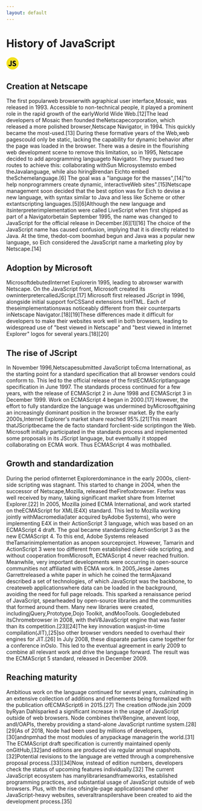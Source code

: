 ```yaml
---
layout: default
---
```

# History of JavaScript
![/assets/JavaScript.png](/assets/JavaScript.png)
## Creation at Netscape
The first popularweb browserwith agraphical user interface,Mosaic, was released in 1993. Accessible to non-technical people, it played a prominent role in the rapid growth of the earlyWorld Wide Web.[12]The lead developers of Mosaic then founded theNetscapecorporation, which released a more polished browser,Netscape Navigator, in 1994. This quickly became the most-used.[13]
During these formative years of the Web,web pagescould only be static, lacking the capability for dynamic behavior after the page was loaded in the browser. There was a desire in the flourishing web development scene to remove this limitation, so in 1995, Netscape decided to add aprogramming languageto Navigator. They pursued two routes to achieve this: collaborating withSun Microsystemsto embed theJavalanguage, while also hiringBrendan Eichto embed theSchemelanguage.[6]
The goal was a "language for the masses",[14]"to help nonprogrammers create dynamic, interactiveWeb sites".[15]Netscape management soon decided that the best option was for Eich to devise a new language, with syntax similar to Java and less like Scheme or other extantscripting languages.[5][6]Although the new language and itsinterpreterimplementation were called LiveScript when first shipped as part of a Navigatorbetain September 1995, the name was changed to JavaScript for the official release in December.[6][1][16]
The choice of the JavaScript name has caused confusion, implying that it is directly related to Java. At the time, thedot-com boomhad begun and Java was a popular new language, so Eich considered the JavaScript name a marketing ploy by Netscape.[14]
## Adoption by Microsoft
MicrosoftdebutedInternet Explorerin 1995, leading to abrowser warwith Netscape. On the JavaScript front, Microsoft created its owninterpretercalledJScript.[17]
Microsoft first released JScript in 1996, alongside initial support forCSSand extensions toHTML. Each of theseimplementationswas noticeably different from their counterparts inNetscape Navigator.[18][19]These differences made it difficult for developers to make their websites work well in both browsers, leading to widespread use of "best viewed in Netscape" and "best viewed in Internet Explorer" logos for several years.[18][20]
## The rise of JScript
In November 1996,Netscapesubmitted JavaScript toEcma International, as the starting point for a standard specification that all browser vendors could conform to. This led to the official release of the firstECMAScriptlanguage specification in June 1997.
The standards process continued for a few years, with the release of ECMAScript 2 in June 1998 and ECMAScript 3 in December 1999. Work on ECMAScript 4 began in 2000.[17]
However, the effort to fully standardize the language was undermined byMicrosoftgaining an increasingly dominant position in the browser market. By the early 2000s,Internet Explorer's market share reached 95%.[21]This meant thatJScriptbecame the de facto standard forclient-side scriptingon the Web.
Microsoft initially participated in the standards process and implemented some proposals in its JScript language, but eventually it stopped collaborating on ECMA work. Thus ECMAScript 4 was mothballed.
## Growth and standardization
During the period ofInternet Explorerdominance in the early 2000s, client-side scripting was stagnant. This started to change in 2004, when the successor of Netscape,Mozilla, released theFirefoxbrowser. Firefox was well received by many, taking significant market share from Internet Explorer.[22]
In 2005, Mozilla joined ECMA International, and work started on theECMAScript for XML(E4X) standard. This led to Mozilla working jointly withMacromedia(later acquired byAdobe Systems), who were implementing E4X in their ActionScript 3 language, which was based on an ECMAScript 4 draft. The goal became standardizing ActionScript 3 as the new ECMAScript 4. To this end, Adobe Systems released theTamarinimplementation as anopen sourceproject. However, Tamarin and ActionScript 3 were too different from established client-side scripting, and without cooperation fromMicrosoft, ECMAScript 4 never reached fruition.
Meanwhile, very important developments were occurring in open-source communities not affiliated with ECMA work. In 2005,Jesse James Garrettreleased a white paper in which he coined the termAjaxand described a set of technologies, of which JavaScript was the backbone, to createweb applicationswhere data can be loaded in the background, avoiding the need for full page reloads. This sparked a renaissance period of JavaScript, spearheaded by open-source libraries and the communities that formed around them. Many new libraries were created, includingjQuery,Prototype,Dojo Toolkit, andMooTools.
Googledebuted itsChromebrowser in 2008, with theV8JavaScript engine that was faster than its competition.[23][24]The key innovation wasjust-in-time compilation(JIT),[25]so other browser vendors needed to overhaul their engines for JIT.[26]
In July 2008, these disparate parties came together for a conference inOslo. This led to the eventual agreement in early 2009 to combine all relevant work and drive the language forward. The result was the ECMAScript 5 standard, released in December 2009.
## Reaching maturity
Ambitious work on the language continued for several years, culminating in an extensive collection of additions and refinements being formalized with the publication ofECMAScript6 in 2015.[27]
The creation ofNode.jsin 2009 byRyan Dahlsparked a significant increase in the usage of JavaScript outside of web browsers. Node combines theV8engine, anevent loop, andI/OAPIs, thereby providing a stand-alone JavaScript runtime system.[28][29]As of 2018, Node had been used by millions of developers,[30]andnpmhad the most modules of anypackage managerin the world.[31]
The ECMAScript draft specification is currently maintained openly onGitHub,[32]and editions are produced via regular annual snapshots.[32]Potential revisions to the language are vetted through a comprehensive proposal process.[33][34]Now, instead of edition numbers, developers check the status of upcoming features individually.[32]
The current JavaScript ecosystem has manylibrariesandframeworks, established programming practices, and substantial usage of JavaScript outside of web browsers. Plus, with the rise ofsingle-page applicationsand other JavaScript-heavy websites, severaltranspilershave been created to aid the development process.[35]
